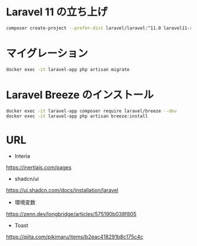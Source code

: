 # Laravel 11 の立ち上げ

```bash
composer create-project --prefer-dist laravel/laravel:^11.0 laravel11-react-messanger-app
```

# マイグレーション

```bash
docker exec -it laravel-app php artisan migrate
```

# Laravel Breeze のインストール

```bash
docker exec -it laravel-app composer require laravel/breeze --dev
docker exec -it laravel-app php artisan breeze:install
```

# URL

-   Interia

https://inertiajs.com/pages

-   shadcn/ui

https://ui.shadcn.com/docs/installation/laravel

-   環境変数

https://zenn.dev/longbridge/articles/575190b038f805

-   Toast

https://qiita.com/pikimaru/items/b2eac418291b8c175c4c
